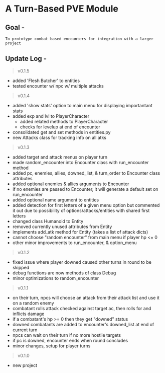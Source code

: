 # A Turn-Based PVE Module
## Goal -
    To prototype combat based encounters for integration with a larger project
## Update Log -
> v0.1.5
- added 'Flesh Butcher' to entities
- tested encounter w/ npc w/ multiple attacks

> v0.1.4
- added 'show stats' option to main menu for displaying importantant stats
- added exp and lvl to PlayerCharacter
  - added related methods to PlayerCharacter
  - checks for levelup at end of encounter
- consolidated get and set methods in entities.py
- new Attacks class for tracking info on all atks

> v0.1.3
- added target and attack menus on player turn
- made random_encounter into Encounter class with run_encounter method
- added pc, enemies, allies, downed_list, & turn_order to Encounter class attributes
- added optional enemies & allies arguments to Encounter
- if no enemies are passed to Encounter, it will generate a default set on run_encounter
- added optional name argument to entities
- added detection for first letters of a given menu option but commented it out due to possibility of options/attacks/entities with shared first letters
- changed class Humanoid to Entity
- removed currently unused attributes from Entity
- implements add_atk method for Entity (takes a list of attack dicts)
- cannot choose "random encounter" from main menu if player hp <= 0
- other minor improvements to run_encounter, & option_menu

> v0.1.2
- fixed issue where player downed caused other turns in round to be skipped
- debug functions are now methods of class Debug
- minor optimizations to random_encounter

> v0.1.1
- on their turn, npcs will choose an attack from their attack list and use it on a random enemy
- combatant rolls attack checked against target ac, then rolls for and inflicts damage
- if a combatant's hp >= 0 then they get "downed" status
- downed combatants are added to encounter's downed_list at end of current turn
- npcs can wait on their turn if no more hostile targets
- if pc is downed, encounter ends when round concludes
- minor changes, setup for player turns

> v0.1.0
- new project